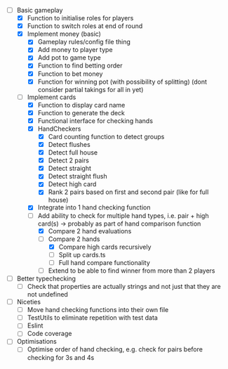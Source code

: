 - [ ] Basic gameplay
    - [x] Function to initialise roles for players
    - [x] Function to switch roles at end of round
    - [x] Implement money (basic)
        - [x] Gameplay rules/config file thing
        - [x] Add money to player type
        - [x] Add pot to game type
        - [x] Function to find betting order
        - [x] Function to bet money
        - [x] Function for winning pot (with possibility of splitting) (dont consider partial takings for all in yet)
    - [ ] Implement cards
        - [x] Function to display card name
        - [x] Function to generate the deck
        - [x] Functional interface for checking hands
        - [x] HandCheckers
            - [x] Card counting function to detect groups
            - [x] Detect flushes
            - [x] Detect full house
            - [x] Detect 2 pairs
            - [x] Detect straight
            - [x] Detect straight flush
            - [x] Detect high card
            - [x] Rank 2 pairs based on first and second pair (like for full house)
        - [x] Integrate into 1 hand checking function
        - [ ] Add ability to check for multiple hand types, i.e. pair + high card(s) -> probably as part of hand comparison function
            - [x] Compare 2 hand evaluations
            - [ ] Compare 2 hands
                - [x] Compare high cards recursively
                - [ ] Split up cards.ts
                - [ ] Full hand compare functionality
            - [ ] Extend to be able to find winner from more than 2 players
- [ ] Better typechecking
    - [ ] Check that properties are actually strings and not just that they are not undefined
- [ ] Niceties
    - [ ] Move hand checking functions into their own file
    - [ ] TestUtils to eliminate repetition with test data
    - [ ] Eslint
    - [ ] Code coverage
- [ ] Optimisations
    - [ ] Optimise order of hand checking, e.g. check for pairs before checking for 3s and 4s